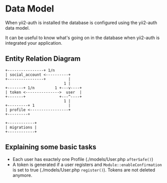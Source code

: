 # Data Model

When yii2-auth is installed the database is
configured using the yii2-auth data model.

It can be useful to know what's going on in the
database when yii2-auth is integrated your application.

## Entity Relation Diagram

    +----------------+ 1/n
    | social_account <----------+
    +----------------+          |
                              1 |
    +-------+ 1/n         1 +---v----+
    | token <--------------->  user  |
    +-------+               +---^----+
                              1 |
    +---------+ 1               |
    | profile <-----------------+
    +---------+

    +------------+
    | migrations |
    +------------+

## Explaining some basic tasks

- Each user has exactely one Profile (./models/User.php ```afterSafe()```)
- A token is generated if a user registers and ```Module::enableConfirmation```
  is set to true (./models/User.php ```register()```). Tokens are not deleted
  anymore.
